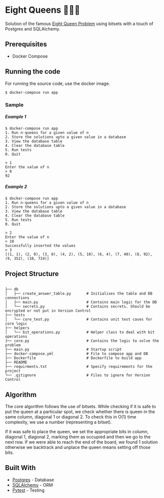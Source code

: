 # Eight Queens 👑👑:crown:

Solution of the famous [Eight Queen Problem](https://en.wikipedia.org/wiki/Eight_queens_puzzle) using bitsets with a touch of Postgres and SQLAlchemy.

## Prerequisites

- Docker Compose

## Running the code

For running the source code, use the docker image.

```bash
$ docker-compose run app
```


### Sample

##### Example 1
```
$ docker-compose run app
1. Run n-queens for a given value of n
2. Store the solutions upto a given value in a database
3. View the database table
4. Clear the database table
5. Run tests
0. Quit

> 1
Enter the value of n
> 8
92
```
##### Example 2
```
$ docker-compose run app
1. Run n-queens for a given value of n
2. Store the solutions upto a given value in a database
3. View the database table
4. Clear the database table
5. Run tests
0. Quit

> 2
Enter the value of n
> 10
Successfully inserted the values
> 3
[(1, 1), (2, 0), (3, 0), (4, 2), (5, 10), (6, 4), (7, 40), (8, 92), (9, 352), (10, 724)]

```

## Project Structure

```

├── db
│   ├── create_answer_table.py       # Initialises the table and DB connections     
│   ├── main.py                      # Contains main logic for the DB
│   └── secrets.py                   # Contains secrets. Should be encrypted or not put in Version Control
├── tests                              
│   └── core_test.py                 # Contains unit test cases for core logic
├── helpers                               
│   └── bit_operations.py            # Helper class to deal with bit operations    
├── core.py                          # Contains the logic to solve the problem 
├── main.py                          # Startup script
├── docker-compose.yml               # File to compose app and DB
├── Dockerfile                       # Dockerfile to build app
├── README
├── requirments.txt                  # Specify requirements for the project
└── .gitignore                       # Files to ignore for Version Control
```

## Algorithm

The core algorithm follows the use of bitsets. While checking if it is safe to put the queen at a particular spot, we check whether there is queen in the same column, diagonal 1 or diagonal 2. To check this in O(1) time complexity, we use a number (representing a bitset). 

If it was safe to place the queen, we set the appropriate bits in column, diagonal 1, diagonal 2, marking them as occupied and then we go to the next row. If we were able to reach the end of the board, we found 1 solution otherwise we backtrack and unplace the queen means setting off those bits.

## Built With

* [Postgres](https://www.postgresql.org/) - Database
* [SQLAlchemy](https://www.sqlalchemy.org/) - ORM
* [Pytest](https://docs.pytest.org/en/latest/) - Testing